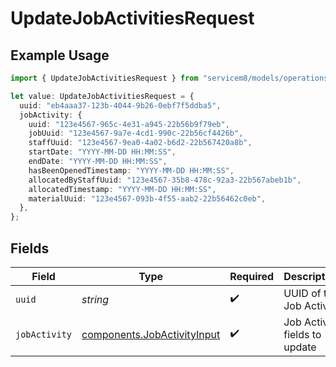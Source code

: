 # UpdateJobActivitiesRequest

## Example Usage

```typescript
import { UpdateJobActivitiesRequest } from "servicem8/models/operations";

let value: UpdateJobActivitiesRequest = {
  uuid: "eb4aaa37-123b-4044-9b26-0ebf7f5ddba5",
  jobActivity: {
    uuid: "123e4567-965c-4e31-a945-22b56b9f79eb",
    jobUuid: "123e4567-9a7e-4cd1-990c-22b56cf4426b",
    staffUuid: "123e4567-9ea0-4a02-b6d2-22b567420a8b",
    startDate: "YYYY-MM-DD HH:MM:SS",
    endDate: "YYYY-MM-DD HH:MM:SS",
    hasBeenOpenedTimestamp: "YYYY-MM-DD HH:MM:SS",
    allocatedByStaffUuid: "123e4567-35b8-478c-92a3-22b567abeb1b",
    allocatedTimestamp: "YYYY-MM-DD HH:MM:SS",
    materialUuid: "123e4567-093b-4f55-aab2-22b56462c0eb",
  },
};
```

## Fields

| Field                                                                      | Type                                                                       | Required                                                                   | Description                                                                |
| -------------------------------------------------------------------------- | -------------------------------------------------------------------------- | -------------------------------------------------------------------------- | -------------------------------------------------------------------------- |
| `uuid`                                                                     | *string*                                                                   | :heavy_check_mark:                                                         | UUID of the Job Activity                                                   |
| `jobActivity`                                                              | [components.JobActivityInput](../../models/components/jobactivityinput.md) | :heavy_check_mark:                                                         | Job Activity fields to update                                              |